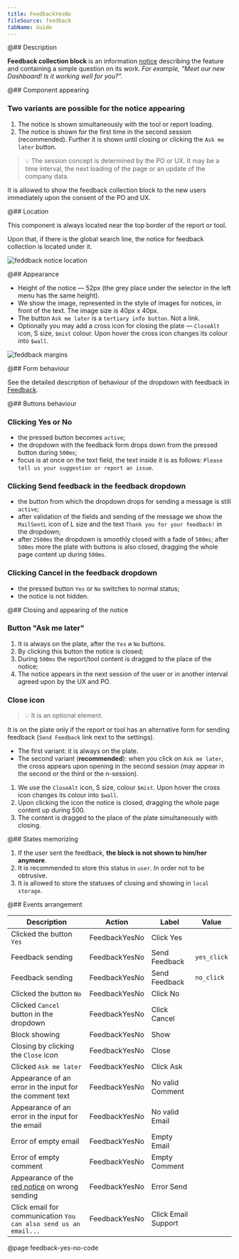 ```yaml
---
title: FeedbackYesNo
fileSource: feedback
tabName: Guide
---
```


@## Description

**Feedback collection block** is an information [notice](/components/notice/) describing the feature and containing a simple question on its work. _For example, “Meet our new Dashboard! Is it working well for you?”._

@## Component appearing

### Two variants are possible for the notice appearing

1. The notice is shown simultaneously with the tool or report loading.
2. The notice is shown for the first time in the second session (recommended). Further it is shown until closing or clicking the `Ask me later` button.

> 💡 The session concept is determined by the PO or UX. It may be a time interval, the next loading of the page or an update of the company data.

It is allowed to show the feedback collection block to the new users immediately upon the consent of the PO and UX.

@## Location

This component is always located near the top border of the report or tool.

Upon that, if there is the global search line, the notice for feedback collection is located under it.

![feddback notice location](static/location.png)

@## Appearance

- Height of the notice — 52px (the grey place under the selector in the left menu has the same height).
- We show the image, represented in the style of images for notices, in front of the text. The image size is 40px х 40px.
- The button `Ask me later` is a `tertiary info button`. Not a link.
- Optionally you may add a cross icon for closing the plate — `CloseAlt` icon, S size, `$mist` colour. Upon hover the cross icon changes its colour into `$wall`.

![feddback margins](static/feedbackYesNo_sizes.png)

@## Form behaviour

See the detailed description of behaviour of the dropdown with feedback in [Feedback](/components/feedback/).

@## Buttons behaviour

### Clicking Yes or No

- the pressed button becomes `active`;
- the dropdown with the feedback form drops down from the pressed button during `500ms`;
- focus is at once on the text field, the text inside it is as follows: `Please tell us your suggestion or report an issue`.

### Clicking Send feedback in the feedback dropdown

- the button from which the dropdown drops for sending a message is still `active`;
- after validation of the fields and sending of the message we show the `MailSentL` icon of L size and the text `Thank you for your feedback!` in the dropdown;
- after `2500ms` the dropdown is smoothly closed with a fade of `500ms`; after `500ms` more the plate with buttons is also closed, dragging the whole page content up during `500ms`.

### Clicking Cancel in the feedback dropdown

- the pressed button `Yes` or `No` switches to normal status;
- the notice is not hidden.

@## Closing and appearing of the notice

### Button "Ask me later"

1. It is always on the plate, after the `Yes` и `No` buttons.
2. By clicking this button the notice is closed;
3. During `500ms` the report/tool content is dragged to the place of the notice;
4. The notice appears in the next session of the user or in another interval agreed upon by the UX and PO.

### Close icon

> 💡 It is an optional element.

It is on the plate only if the report or tool has an alternative form for sending feedback (`Send Feedback` link next to the settings).

- The first variant: it is always on the plate.
- The second variant (**recommended**): when you click on `Ask me later`, the cross appears upon opening in the second session (may appear in the second or the third or the n-session).

1. We use the `CloseAlt` icon, S size, colour `$mist`. Upon hover the cross icon changes its colour into `$wall`.
2. Upon clicking the icon the notice is closed, dragging the whole page content up during 500.
3. The content is dragged to the place of the plate simultaneously with closing.

@## States memorizing

1. If the user sent the feedback, **the block is not shown to him/her anymore**.
2. It is recommended to store this status in `user`. In order not to be obtrusive.
3. It is allowed to store the statuses of closing and showing in `local storage`.

@## Events arrangement

| Description                                                         | Action        | Label               | Value       |
| ------------------------------------------------------------------- | ------------- | ------------------- | ----------- |
| Clicked the button `Yes`                                            | FeedbackYesNo | Click Yes           |             |
| Feedback sending                                                    | FeedbackYesNo | Send Feedback       | `yes_click` |
| Feedback sending                                                    | FeedbackYesNo | Send Feedback       | `no_click`  |
| Clicked the button `No`                                             | FeedbackYesNo | Click No            |             |
| Clicked `Сancel` button in the dropdown                             | FeedbackYesNo | Click Cancel        |             |
| Block showing                                                       | FeedbackYesNo | Show                |             |
| Closing by clicking the `Close` icon                                | FeedbackYesNo | Close               |             |
| Clicked `Ask me later`                                              | FeedbackYesNo | Click Ask           |             |
| Appearance of an error in the input for the comment text            | FeedbackYesNo | No valid Comment    |             |
| Appearance of an error in the input for the email                   | FeedbackYesNo | No valid Email      |             |
| Error of empty email                                                | FeedbackYesNo | Empty Email         |             |
| Error of empty comment                                              | FeedbackYesNo | Empty Comment       |             |
| Appearance of the [red notice](components/notice/) on wrong sending | FeedbackYesNo | Error Send          |             |
| Click email for communication `You can also send us an email...`    | FeedbackYesNo | Click Email Support |             |

@page feedback-yes-no-code
